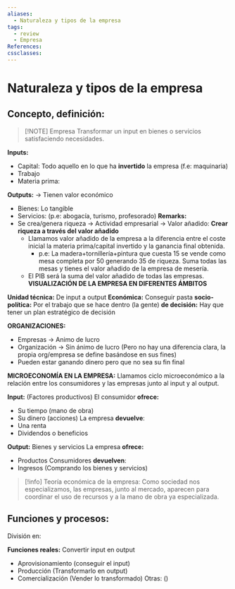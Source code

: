 ```yaml
---
aliases:
  - Naturaleza y tipos de la empresa
tags:
  - review
  - Empresa
References: 
cssclasses:
---
```

# Naturaleza y tipos de la empresa

## Concepto, definición: 
> [!NOTE] Empresa
> Transformar un input en bienes o servicios satisfaciendo necesidades. 

**Inputs:**
+ Capital: Todo aquello en lo que ha **invertido** la empresa (f.e: maquinaria)
+ Trabajo
+ Materia prima: 

**Outputs:** → Tienen valor económico
+ Bienes: Lo tangible
+ Servicios: (p.e: abogacía, turismo, profesorado)
**Remarks:**
+ Se crea/genera riqueza → Actividad empresarial → Valor añadido: **Crear riqueza a través del valor añadido**
	+ Llamamos valor añadido de la empresa a la diferencia entre el coste inicial la materia prima/capital invertido y la ganancia final obtenida. 
		+ p.e: La madera+tornillería+pintura que cuesta 15 se vende como mesa completa por 50 generando 35 de riqueza. Suma todas las mesas y tienes el valor añadido de la empresa de mesería.
	+ El PIB será la suma del valor añadido de todas las empresas.
**VISUALIZACIÓN DE LA EMPRESA EN DIFERENTES ÁMBITOS**

**Unidad técnica:** De input a output
**Económica:** Conseguir pasta
**socio-política:** Por el trabajo que se hace dentro (la gente)
**de decisión:** Hay que tener un plan estratégico de decisión

**ORGANIZACIONES:**
+ Empresas → Animo de lucro 
+ Organización → Sin ánimo de lucro 
(Pero no hay una diferencia clara, la propia org/empresa se define basándose en sus fines)
+ Pueden estar ganando dinero pero que no sea su fin final 

**MICROECONOMÍA EN LA EMPRESA:**
Llamamos ciclo microeconómico a la relación entre los consumidores y las empresas junto al input y al output. 

**Input:** (Factores productivos)
El consumidor **ofrece:**
+ Su tiempo (mano de obra)
+ Su dinero (acciones)
La empresa **devuelve**:
+ Una renta
+ Dividendos o beneficios

**Output:** Bienes y servicios
La empresa **ofrece:** 
+ Productos 
Consumidores **devuelven**: 
+ Ingresos (Comprando los bienes y servicios)


> [!info] Teoría económica de la empresa:
> Como sociedad nos especializamos, las empresas, junto al mercado, aparecen para coordinar el uso de recursos y a la mano de obra ya especializada. 

## Funciones y procesos: 
División en: 

**Funciones reales:** Convertir input en output
+ Aprovisionamiento (conseguir el input)
+ Producción (Transformarlo en output)
+ Comercialización (Vender lo transformado)
Otras: ()


